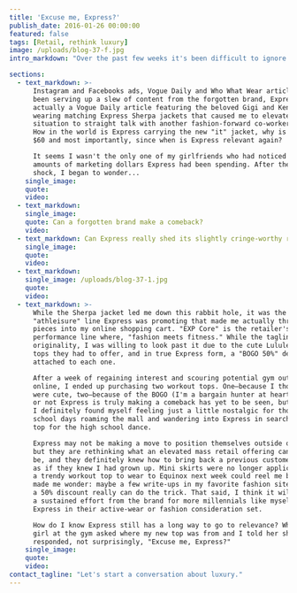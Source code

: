 ```yaml
---
title: 'Excuse me, Express?'
publish_date: 2016-01-26 00:00:00
featured: false
tags: [Retail, rethink luxury]
image: /uploads/blog-37-f.jpg
intro_markdown: "Over the past few weeks it's been difficult to ignore the fact that a certain retailer, which hasn't been a major player in my wardrobe game since c. 2001, has pushed itself to the forefront of my social media accounts. Guess who?​"

sections:
  - text_markdown: >-
      Instagram and Facebooks ads, Vogue Daily and Who What Wear articles have
      been serving up a slew of content from the forgotten brand, Express. It was
      actually a Vogue Daily article featuring the beloved Gigi and Kendall
      wearing matching Express Sherpa jackets that caused me to elevate this
      situation to straight talk with another fashion-forward co-worker of mine.
      How in the world is Express carrying the new "it" jacket, why is it only
      $60 and most importantly, since when is Express relevant again?

      It seems I wasn't the only one of my girlfriends who had noticed the large
      amounts of marketing dollars Express had been spending. After the initial
      shock, I began to wonder...​
    single_image:
    quote:
    video:
  - text_markdown:
    single_image:
    quote: Can a forgotten brand make a comeback?
    video:
  - text_markdown: Can Express really shed its slightly cringe-worthy reputation of $9.99 clearance bins and knock-off body-con dresses?​
    single_image:
    quote:
    video:
  - text_markdown:
    single_image: /uploads/blog-37-1.jpg
    quote:
    video:
  - text_markdown: >-
      While the Sherpa jacket led me down this rabbit hole, it was the new
      "athleisure" line Express was promoting that made me actually throw a few
      pieces into my online shopping cart. "EXP Core" is the retailer's new
      performance line where, "fashion meets fitness." While the tagline lacked
      originality, I was willing to look past it due to the cute Lululemon-esque
      tops they had to offer, and in true Express form, a "BOGO 50%" deal
      attached to each one.

      After a week of regaining interest and scouring potential gym outfits
      online, I ended up purchasing two workout tops. One—because I thought they
      were cute, two—because of the BOGO (I'm a bargain hunter at heart). Whether
      or not Express is truly making a comeback has yet to be seen, but
      I definitely found myself feeling just a little nostalgic for those high
      school days roaming the mall and wandering into Express in search of a new
      top for the high school dance.

      Express may not be making a move to position themselves outside of mass,
      but they are rethinking what an elevated mass retail offering can evolve to
      be, and they definitely knew how to bring back a previous customer. It was
      as if they knew I had grown up. Mini skirts were no longer applicable, yet
      a trendy workout top to wear to Equinox next week could reel me back in. It
      made me wonder: maybe a few write-ups in my favorite fashion sites and
      a 50% discount really can do the trick. That said, I think it will take
      a sustained effort from the brand for more millennials like myself to put
      Express in their active-wear or fashion consideration set.

      How do I know Express still has a long way to go to relevance? When another
      girl at the gym asked where my new top was from and I told her she
      responded, not surprisingly, "Excuse me, Express?"​
    single_image:
    quote:
    video:
contact_tagline: "Let's start a conversation about luxury."
---
```



